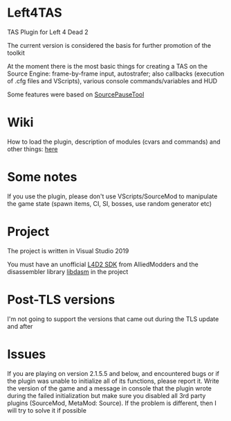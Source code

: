 # Left4TAS
TAS Plugin for Left 4 Dead 2

The current version is considered the basis for further promotion of the toolkit

At the moment there is the most basic things for creating a TAS on the Source Engine: frame-by-frame input, autostrafer; also callbacks (execution of .cfg files and VScripts), various console commands/variables and HUD

Some features were based on [SourcePauseTool](https://github.com/YaLTeR/SourcePauseTool "SourcePauseTool")

# Wiki
How to load the plugin, description of modules (cvars and commands) and other things: [here](https://github.com/r47t/Left4TAS/wiki "here")

# Some notes
If you use the plugin, please don't use VScripts/SourceMod to manipulate the game state (spawn items, CI, SI, bosses, use random generator etc)

# Project
The project is written in Visual Studio 2019

You must have an unofficial [L4D2 SDK](https://github.com/alliedmodders/hl2sdk/tree/l4d2 "L4D2 SDK") from AlliedModders and the disassembler library [libdasm](https://github.com/jtpereyda/libdasm "libdasm") in the project

# Post-TLS versions
I'm not going to support the versions that came out during the TLS update and after

# Issues
If you are playing on version 2.1.5.5 and below, and encountered bugs or if the plugin was unable to initialize all of its functions, please report it. Write the version of the game and a message in console that the plugin wrote during the failed initialization but make sure you disabled all 3rd party plugins (SourceMod, MetaMod: Source). If the problem is different, then I will try to solve it if possible
